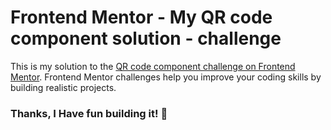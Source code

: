 # Frontend Mentor - My QR code component solution - challenge

This is my solution to the [QR code component challenge on Frontend Mentor](https://www.frontendmentor.io/challenges/qr-code-component-iux_sIO_H). Frontend Mentor challenges help you improve your coding skills by building realistic projects. 


### Thanks, **I Have fun building it!** 🚀

